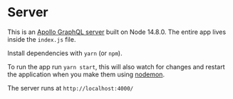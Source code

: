 # Server

This is an [Apollo GraphQL server](https://www.apollographql.com/docs/apollo-server/) built on Node 14.8.0. The entire app lives inside the `index.js` file.

Install dependencies with `yarn` (or `npm`).

To run the app run `yarn start`, this will also watch for changes and restart the application when you make them using [nodemon](https://github.com/remy/nodemon).

The server runs at `http://localhost:4000/`
